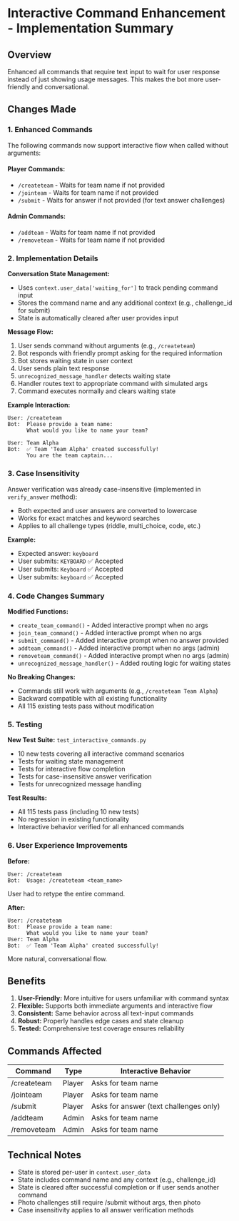 # Interactive Command Enhancement - Implementation Summary

## Overview
Enhanced all commands that require text input to wait for user response instead of just showing usage messages. This makes the bot more user-friendly and conversational.

## Changes Made

### 1. Enhanced Commands
The following commands now support interactive flow when called without arguments:

#### Player Commands:
- `/createteam` - Waits for team name if not provided
- `/jointeam` - Waits for team name if not provided  
- `/submit` - Waits for answer if not provided (for text answer challenges)

#### Admin Commands:
- `/addteam` - Waits for team name if not provided
- `/removeteam` - Waits for team name if not provided

### 2. Implementation Details

**Conversation State Management:**
- Uses `context.user_data['waiting_for']` to track pending command input
- Stores the command name and any additional context (e.g., challenge_id for submit)
- State is automatically cleared after user provides input

**Message Flow:**
1. User sends command without arguments (e.g., `/createteam`)
2. Bot responds with friendly prompt asking for the required information
3. Bot stores waiting state in user context
4. User sends plain text response
5. `unrecognized_message_handler` detects waiting state
6. Handler routes text to appropriate command with simulated args
7. Command executes normally and clears waiting state

**Example Interaction:**
```
User: /createteam
Bot:  Please provide a team name:
      What would you like to name your team?

User: Team Alpha
Bot:  ✅ Team 'Team Alpha' created successfully!
      You are the team captain...
```

### 3. Case Insensitivity
Answer verification was already case-insensitive (implemented in `verify_answer` method):
- Both expected and user answers are converted to lowercase
- Works for exact matches and keyword searches
- Applies to all challenge types (riddle, multi_choice, code, etc.)

**Example:**
- Expected answer: `keyboard`
- User submits: `KEYBOARD` ✅ Accepted
- User submits: `Keyboard` ✅ Accepted
- User submits: `keyboard` ✅ Accepted

### 4. Code Changes Summary

**Modified Functions:**
- `create_team_command()` - Added interactive prompt when no args
- `join_team_command()` - Added interactive prompt when no args
- `submit_command()` - Added interactive prompt when no answer provided
- `addteam_command()` - Added interactive prompt when no args (admin)
- `removeteam_command()` - Added interactive prompt when no args (admin)
- `unrecognized_message_handler()` - Added routing logic for waiting states

**No Breaking Changes:**
- Commands still work with arguments (e.g., `/createteam Team Alpha`)
- Backward compatible with all existing functionality
- All 115 existing tests pass without modification

### 5. Testing

**New Test Suite:** `test_interactive_commands.py`
- 10 new tests covering all interactive command scenarios
- Tests for waiting state management
- Tests for interactive flow completion
- Tests for case-insensitive answer verification
- Tests for unrecognized message handling

**Test Results:**
- All 115 tests pass (including 10 new tests)
- No regression in existing functionality
- Interactive behavior verified for all enhanced commands

### 6. User Experience Improvements

**Before:**
```
User: /createteam
Bot:  Usage: /createteam <team_name>
```
User had to retype the entire command.

**After:**
```
User: /createteam
Bot:  Please provide a team name:
      What would you like to name your team?
User: Team Alpha
Bot:  ✅ Team 'Team Alpha' created successfully!
```
More natural, conversational flow.

## Benefits

1. **User-Friendly:** More intuitive for users unfamiliar with command syntax
2. **Flexible:** Supports both immediate arguments and interactive flow
3. **Consistent:** Same behavior across all text-input commands
4. **Robust:** Properly handles edge cases and state cleanup
5. **Tested:** Comprehensive test coverage ensures reliability

## Commands Affected

| Command | Type | Interactive Behavior |
|---------|------|---------------------|
| /createteam | Player | Asks for team name |
| /jointeam | Player | Asks for team name |
| /submit | Player | Asks for answer (text challenges only) |
| /addteam | Admin | Asks for team name |
| /removeteam | Admin | Asks for team name |

## Technical Notes

- State is stored per-user in `context.user_data`
- State includes command name and any context (e.g., challenge_id)
- State is cleared after successful completion or if user sends another command
- Photo challenges still require /submit without args, then photo
- Case insensitivity applies to all answer verification methods
